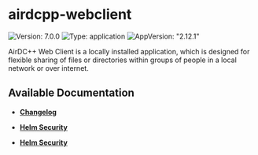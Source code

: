 # airdcpp-webclient

![Version: 7.0.0](https://img.shields.io/badge/Version-7.0.0-informational?style=flat-square) ![Type: application](https://img.shields.io/badge/Type-application-informational?style=flat-square) ![AppVersion: "2.12.1"](https://img.shields.io/badge/AppVersion-"2.12.1"-informational?style=flat-square)

AirDC++ Web Client is a locally installed application, which is designed for flexible sharing of files or directories within groups of people in a local network or over internet.

## Available Documentation

- [**Changelog**](CHANGELOG)

- [**Helm Security**](container-security)

- [**Helm Security**](helm-security)

